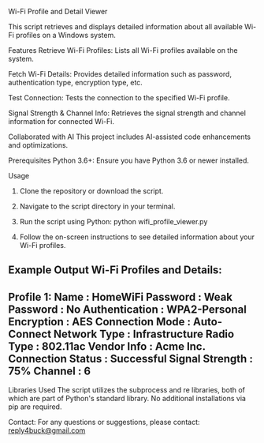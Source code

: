 Wi-Fi Profile and Detail Viewer

This script retrieves and displays detailed information about all available Wi-Fi profiles on a Windows system.

Features
Retrieve Wi-Fi Profiles: Lists all Wi-Fi profiles available on the system.

Fetch Wi-Fi Details: Provides detailed information such as password, authentication type, encryption type, etc.

Test Connection: Tests the connection to the specified Wi-Fi profile.

Signal Strength & Channel Info: Retrieves the signal strength and channel information for connected Wi-Fi.

Collaborated with AI
This project includes AI-assisted code enhancements and optimizations.

Prerequisites
Python 3.6+: Ensure you have Python 3.6 or newer installed.

Usage
1. Clone the repository or download the script.

2. Navigate to the script directory in your terminal.

3. Run the script using Python:
python wifi_profile_viewer.py

4. Follow the on-screen instructions to see detailed information about your Wi-Fi profiles.

Example Output
Wi-Fi Profiles and Details:
------------------------------------------------------------

Profile 1:
   Name               : HomeWiFi
   Password           : <password>
   Weak Password      : No
   Authentication     : WPA2-Personal
   Encryption         : AES
   Connection Mode    : Auto-Connect
   Network Type       : Infrastructure
   Radio Type         : 802.11ac
   Vendor Info        : Acme Inc.
   Connection Status  : Successful
   Signal Strength    : 75%
   Channel            : 6
------------------------------------------------------------

Libraries Used
The script utilizes the subprocess and re libraries, both of which are part of Python's standard library. No additional installations via pip are required.


Contact:
For any questions or suggestions, please contact: reply4buck@gmail.com

